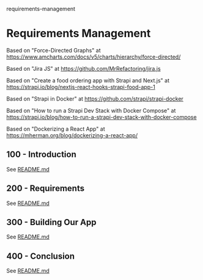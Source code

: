 requirements-management
# Requirements Management

Based on "Force-Directed Graphs" at https://www.amcharts.com/docs/v5/charts/hierarchy/force-directed/ 

Based on "Jira JS" at https://github.com/MrRefactoring/jira.js

Based on "Create a food ordering app with Strapi and Next.js" at https://strapi.io/blog/nextjs-react-hooks-strapi-food-app-1

Based on "Strapi in Docker" at https://github.com/strapi/strapi-docker

Based on "How to run a Strapi Dev Stack with Docker Compose" at https://strapi.io/blog/how-to-run-a-strapi-dev-stack-with-docker-compose

Based on "Dockerizing a React App" at https://mherman.org/blog/dockerizing-a-react-app/

## 100 - Introduction

See [README.md](./100/README.md)

## 200 - Requirements

See [README.md](./200/README.md)

## 300 - Building Our App

See [README.md](./300/README.md)

## 400 - Conclusion

See [README.md](./400/README.md)
